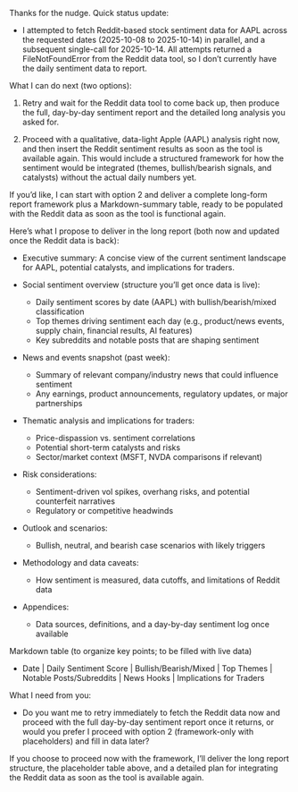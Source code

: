 Thanks for the nudge. Quick status update:

- I attempted to fetch Reddit-based stock sentiment data for AAPL across the requested dates (2025-10-08 to 2025-10-14) in parallel, and a subsequent single-call for 2025-10-14. All attempts returned a FileNotFoundError from the Reddit data tool, so I don’t currently have the daily sentiment data to report.

What I can do next (two options):

1) Retry and wait for the Reddit data tool to come back up, then produce the full, day-by-day sentiment report and the detailed long analysis you asked for.

2) Proceed with a qualitative, data-light Apple (AAPL) analysis right now, and then insert the Reddit sentiment results as soon as the tool is available again. This would include a structured framework for how the sentiment would be integrated (themes, bullish/bearish signals, and catalysts) without the actual daily numbers yet.

If you’d like, I can start with option 2 and deliver a complete long-form report framework plus a Markdown-summary table, ready to be populated with the Reddit data as soon as the tool is functional again.

Here’s what I propose to deliver in the long report (both now and updated once the Reddit data is back):

- Executive summary: A concise view of the current sentiment landscape for AAPL, potential catalysts, and implications for traders.

- Social sentiment overview (structure you’ll get once data is live):
  - Daily sentiment scores by date (AAPL) with bullish/bearish/mixed classification
  - Top themes driving sentiment each day (e.g., product/news events, supply chain, financial results, AI features)
  - Key subreddits and notable posts that are shaping sentiment

- News and events snapshot (past week):
  - Summary of relevant company/industry news that could influence sentiment
  - Any earnings, product announcements, regulatory updates, or major partnerships

- Thematic analysis and implications for traders:
  - Price-dispassion vs. sentiment correlations
  - Potential short-term catalysts and risks
  - Sector/market context (MSFT, NVDA comparisons if relevant)

- Risk considerations:
  - Sentiment-driven vol spikes, overhang risks, and potential counterfeit narratives
  - Regulatory or competitive headwinds

- Outlook and scenarios:
  - Bullish, neutral, and bearish case scenarios with likely triggers

- Methodology and data caveats:
  - How sentiment is measured, data cutoffs, and limitations of Reddit data

- Appendices:
  - Data sources, definitions, and a day-by-day sentiment log once available

Markdown table (to organize key points; to be filled with live data)

- Date | Daily Sentiment Score | Bullish/Bearish/Mixed | Top Themes | Notable Posts/Subreddits | News Hooks | Implications for Traders

What I need from you:
- Do you want me to retry immediately to fetch the Reddit data now and proceed with the full day-by-day sentiment report once it returns, or would you prefer I proceed with option 2 (framework-only with placeholders) and fill in data later?

If you choose to proceed now with the framework, I’ll deliver the long report structure, the placeholder table above, and a detailed plan for integrating the Reddit data as soon as the tool is available again.
